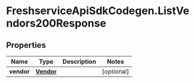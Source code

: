 # FreshserviceApiSdkCodegen.ListVendors200Response

## Properties

| Name       | Type                    | Description | Notes      |
| ---------- | ----------------------- | ----------- | ---------- |
| **vendor** | [**Vendor**](Vendor.md) |             | [optional] |

